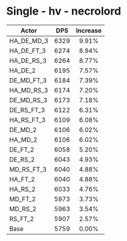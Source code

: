 # Single - hv - necrolord
| Actor | DPS | Increase |
|---|:---:|:---:|
|HA_DE_MD_3|6329|9.91%|
|HA_DE_FT_3|6274|8.94%|
|HA_DE_RS_3|6264|8.77%|
|HA_DE_2|6195|7.57%|
|DE_MD_FT_3|6184|7.39%|
|HA_MD_RS_3|6174|7.20%|
|DE_MD_RS_3|6173|7.18%|
|DE_RS_FT_3|6122|6.31%|
|HA_RS_FT_3|6109|6.08%|
|DE_MD_2|6106|6.02%|
|HA_MD_2|6106|6.02%|
|DE_FT_2|6058|5.20%|
|DE_RS_2|6043|4.93%|
|MD_RS_FT_3|6040|4.88%|
|HA_FT_2|6040|4.88%|
|HA_RS_2|6033|4.76%|
|MD_FT_2|5973|3.73%|
|MD_RS_2|5963|3.54%|
|RS_FT_2|5907|2.57%|
|Base|5759|0.00%|
